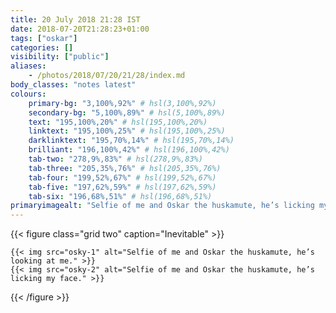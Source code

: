 ```yaml
---
title: 20 July 2018 21:28 IST
date: 2018-07-20T21:28:23+01:00
tags: ["oskar"]
categories: []
visibility: ["public"]
aliases:
    - /photos/2018/07/20/21/28/index.md
body_classes: "notes latest"
colours:
    primary-bg: "3,100%,92%" # hsl(3,100%,92%)
    secondary-bg: "5,100%,89%" # hsl(5,100%,89%)
    text: "195,100%,20%" # hsl(195,100%,20%)
    linktext: "195,100%,25%" # hsl(195,100%,25%)
    darklinktext: "195,70%,14%" # hsl(195,70%,14%)
    brilliant: "196,100%,42%" # hsl(196,100%,42%)
    tab-two: "278,9%,83%" # hsl(278,9%,83%)
    tab-three: "205,35%,76%" # hsl(205,35%,76%)
    tab-four: "199,52%,67%" # hsl(199,52%,67%)
    tab-five: "197,62%,59%" # hsl(197,62%,59%)
    tab-six: "196,68%,51%" # hsl(196,68%,51%)
primaryimagealt: "Selfie of me and Oskar the huskamute, he’s licking my face."
---
```


{{< figure class="grid two" caption="Inevitable" >}}

    {{< img src="osky-1" alt="Selfie of me and Oskar the huskamute, he’s looking at me." >}}
    {{< img src="osky-2" alt="Selfie of me and Oskar the huskamute, he’s licking my face." >}}

{{< /figure >}}

